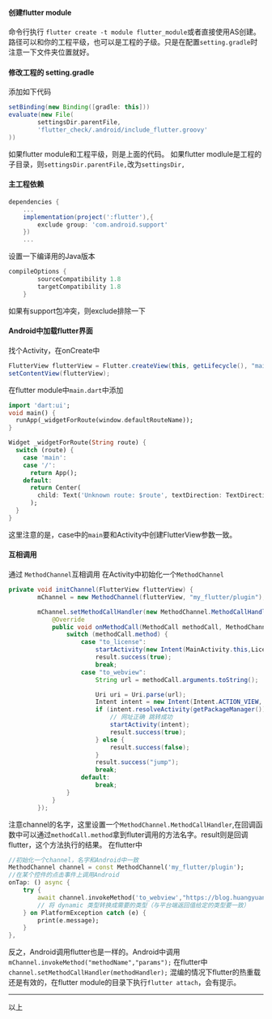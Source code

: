 ####  创建flutter module
命令行执行 `flutter create -t module flutter_module`或者直接使用AS创建。
路径可以和你的工程平级，也可以是工程的子级。只是在配置`setting.gradle`时注意一下文件夹位置就好。
#### 修改工程的 setting.gradle
添加如下代码
``` groovy
setBinding(new Binding([gradle: this]))                       
evaluate(new File( 
        settingsDir.parentFile,
        'flutter_check/.android/include_flutter.groovy'
))
```
如果flutter module和工程平级，则是上面的代码。
如果flutter modlule是工程的子目录，则`settingsDir.parentFile,`改为`settingsDir,`
#### 主工程依赖
``` groovy
dependencies {
    ...
    implementation(project(':flutter'),{
        exclude group: 'com.android.support'
    })
    ...
```
设置一下编译用的Java版本
``` groovy
compileOptions {
        sourceCompatibility 1.8
        targetCompatibility 1.8
    }
```

如果有support包冲突，则exclude排除一下
#### Android中加载flutter界面
找个Activity，在onCreate中
``` java
FlutterView flutterView = Flutter.createView(this, getLifecycle(), "main");
setContentView(flutterView);
```
在flutter module中`main.dart`中添加
``` dart
import 'dart:ui';
void main() {
  runApp(_widgetForRoute(window.defaultRouteName));
}

Widget _widgetForRoute(String route) {
  switch (route) {
    case 'main':
    case '/':
      return App();
    default:
      return Center(
        child: Text('Unknown route: $route', textDirection: TextDirection.ltr),
      );
  }
}
```
这里注意的是，case中的`main`要和Activity中创建FlutterView参数一致。


#### 互相调用
通过 `MethodChannel`互相调用
在Activity中初始化一个`MethodChannel`
``` java
private void initChannel(FlutterView flutterView) {
        mChannel = new MethodChannel(flutterView, "my_flutter/plugin");

        mChannel.setMethodCallHandler(new MethodChannel.MethodCallHandler() {
            @Override
            public void onMethodCall(MethodCall methodCall, MethodChannel.Result result) {
                switch (methodCall.method) {
                    case "to_license":
                        startActivity(new Intent(MainActivity.this,LicenseActivity.class));
                        result.success(true);
                        break;
                    case "to_webview":
                        String url = methodCall.arguments.toString();

                        Uri uri = Uri.parse(url);
                        Intent intent = new Intent(Intent.ACTION_VIEW, uri);
                        if (intent.resolveActivity(getPackageManager()) != null) {
                            // 网址正确 跳转成功
                            startActivity(intent);
                            result.success(true);
                        } else {
                            result.success(false);
                        }
                        result.success("jump");
                        break;
                    default:
                        break;
                }
            }
        });
```
注意channel的名字，这里设置一个`MethodChannel.MethodCallHandler`,在回调函数中可以通过`methodCall.method`拿到fluter调用的方法名字。result则是回调flutter，这个方法执行的结果。
在flutter中
``` dart
//初始化一个channel，名字和Android中一致
MethodChannel channel = const MethodChannel('my_flutter/plugin');
//在某个控件的点击事件上调用Android
onTap: () async {
    try {
        await channel.invokeMethod('to_webview',"https://blog.huangyuanlove.com");
        // 将 dynamic 类型转换成需要的类型（与平台端返回值给定的类型要一致）
    } on PlatformException catch (e) {
        print(e.message);
    }
},
```
反之，Android调用flutter也是一样的。Android中调用
`mChannel.invokeMethod("methodName","params");`
在flutter中
`channel.setMethodCallHandler(methodHandler);`
混编的情况下flutter的热重载还是有效的，在flutter module的目录下执行`flutter attach`，会有提示。

----
以上